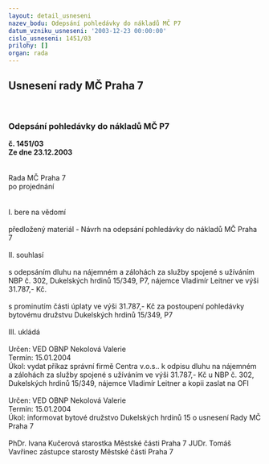 ```yaml
---
layout: detail_usneseni
nazev_bodu: Odepsání pohledávky do nákladů MČ P7
datum_vzniku_usneseni: '2003-12-23 00:00:00'
cislo_usneseni: 1451/03
prilohy: []
organ: rada
---
```

<div id="ucUsn_pList" class="usn">
	<span><h2>Usnesení rady MČ Praha 7 </h2>
<br></span><div class="standBody">
<span><h3>Odepsání pohledávky do nákladů MČ P7</h3></span><div class="center">
		<strong>č. 1451/03</strong><br>
	</div>
<div class="center">
		<strong>Ze dne 23.12.2003</strong><br><br>
	</div>
<br>Rada MČ Praha 7<br>po projednání<br><br><br>I.	bere na vědomí<br><br> předložený materiál - Návrh na odepsání pohledávky do nákladů MČ Praha 7<br><br>II.	souhlasí <br><br>s odepsáním dluhu na nájemném a zálohách za služby spojené s užíváním NBP č. 302, Dukelských hrdinů 15/349, P7, nájemce Vladimír Leitner ve výši 31.787,- Kč.<br><br>s prominutím části úplaty ve výši 31.787,- Kč za postoupení pohledávky bytovému družstvu Dukelských hrdinů 15/349, P7<br><br>III.	ukládá <br><br>Určen:	VED OBNP Nekolová Valerie<br>Termín: 15.01.2004<br>Úkol:	vydat příkaz správní firmě Centra v.o.s.. k odpisu dluhu na nájemném a zálohách za služby spojené s užíváním ve výši 31.787,- Kč u NBP č. 302, Dukelských hrdinů 15/349, nájemce Vladimír Leitner a kopii zaslat na OFI<br> <br>Určen:	VED OBNP Nekolová Valerie<br>Termín: 15.01.2004<br>Úkol:	informovat bytové družstvo Dukelských hrdinů 15 o usnesení Rady MČ Praha 7<br>  	<br>PhDr. Ivana Kučerová starostka Městské části Praha 7	 JUDr. Tomáš Vavřinec zástupce starosty Městské části Praha 7<br>	<br><br>
</div>
</div>
